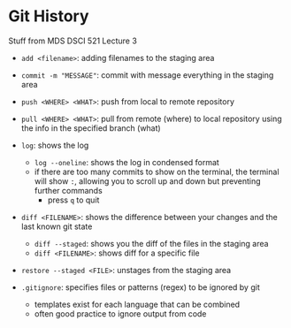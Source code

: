 # Git History

Stuff from MDS DSCI 521 Lecture 3

- `add <filename>`: adding filenames to the staging area
- `commit -m "MESSAGE"`: commit with message everything in the staging area 
- `push <WHERE> <WHAT>`: push from local to remote repository
- `pull <WHERE> <WHAT>`: pull from remote (where) to local repository using the info in the specified branch (what)

- `log`: shows the log
    - `log --oneline`: shows the log in condensed format
    - if there are too many commits to show on the terminal, the terminal will show `:`, allowing you to scroll up and down but preventing further commands
        - press `q` to quit

- `diff <FILENAME>`: shows the difference between your changes and the last known git state
    - `diff --staged`: shows you the diff of the files in the staging area
    - `diff <FILENAME>`: shows diff for a specific file

- `restore --staged <FILE>`: unstages <FILE> from the staging area

- `.gitignore`: specifies files or patterns (regex) to be ignored by git
    - templates exist for each language that can be combined
    - often good practice to ignore output from code
